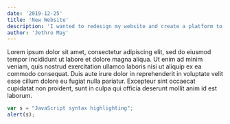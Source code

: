 ```yaml
---
date: '2019-12-25'
title: 'New Website'
description: 'I wanted to redesign my website and create a platform to share the knowledge i learn throughout my career.'
author: 'Jethro May'
---
```

Lorem ipsum dolor sit amet, consectetur adipiscing elit, sed do eiusmod tempor incididunt ut labore et dolore magna aliqua. Ut enim ad minim veniam, quis nostrud exercitation ullamco laboris nisi ut aliquip ex ea commodo consequat. Duis aute irure dolor in reprehenderit in voluptate velit esse cillum dolore eu fugiat nulla pariatur. Excepteur sint occaecat cupidatat non proident, sunt in culpa qui officia deserunt mollit anim id est laborum.

```javascript
var s = "JavaScript syntax highlighting";
alert(s);
```